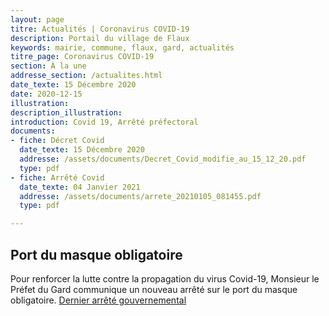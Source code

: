 ```yaml
---
layout: page
titre: Actualités | Coronavirus COVID-19
description: Portail du village de Flaux
keywords: mairie, commune, flaux, gard, actualités
titre_page: Coronavirus COVID-19
section: À la une
addresse_section: /actualites.html
date_texte: 15 Décembre 2020
date: 2020-12-15
illustration: 
description_illustration: 
introduction: Covid 19, Arrêté préfectoral
documents:
- fiche: Décret Covid 
  date_texte: 15 Décembre 2020
  addresse: /assets/documents/Decret_Covid_modifie_au_15_12_20.pdf
  type: pdf
- fiche: Arrêté Covid 
  date_texte: 04 Janvier 2021
  addresse: /assets/documents/arrete_20210105_081455.pdf
  type: pdf

---
```


## Port du masque obligatoire
Pour renforcer la lutte contre la propagation du virus Covid-19, Monsieur le Préfet du Gard communique un nouveau arrêté sur le port du masque obligatoire.
[Dernier arrêté gouvernemental](https://www.gard.gouv.fr/Actualites/COVID-19-Levee-du-confinement-et-couvre-feu) 
